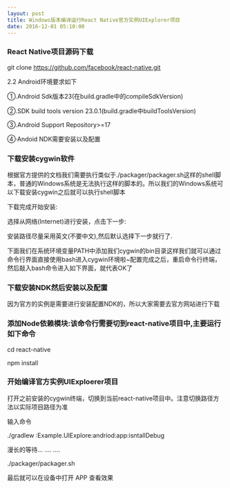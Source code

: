 ```yaml
---
layout: post
title: Windows版本编译运行React Native官方实例UIExplorer项目
date: 2016-12-01 05:10:00
---
```


### React Native项目源码下载

git clone https://github.com/facebook/react-native.git

2.2 Android环境要求如下

①.Android Sdk版本23(在build.gradle中的compileSdkVersion)

②.SDK build tools version 23.0.1(build.gradle中buildToolsVersion)

③.Android Support Repository>=17

④·Andoid NDK需要安装以及配置


### 下载安装cygwin软件

根据官方提供的文档我们需要执行类似于./packager/packager.sh这样的shell脚本，普通的Windows系统是无法执行这样的脚本的。所以我们的Windows系统可以下载安装cygwin之后就可以执行shell脚本

下载完成开始安装:



选择从网络(Internet)进行安装，点击下一步:



安装路径尽量采用英文(不要中文),然后默认选择下一步就行了.

下面我们在系统环境变量PATH中添加我们cygwin的bin目录这样我们就可以通过命令行界面直接使用bash进入cygwin环境啦~配置完成之后，重启命令行终端，然后敲入bash命令进入如下界面，就代表OK了

### 下载安装NDK然后安装以及配置

因为官方的实例是需要进行安装配置NDK的，所以大家需要去官方网站进行下载 [](http://developer.android.com/ndk/dowloads/index.html)

### 添加Node依赖模块:该命令行需要切到react-native项目中,主要运行如下命令

cd react-native

npm install


### 开始编译官方实例UIExploerer项目

打开之前安装的cygwin终端，切换到当前react-native项目中。注意切换路径方法以实际项目路径为准

输入命令

./gradlew
:Example.UIExplore:andriod:app:isntallDebug

漫长的等待... .... ....

./packager/packager.sh


最后就可以在设备中打开 APP 查看效果


